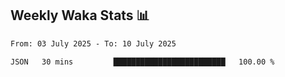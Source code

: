 ## Weekly Waka Stats 📊
<!--START_SECTION:waka-->

```txt
From: 03 July 2025 - To: 10 July 2025

JSON   30 mins         █████████████████████████   100.00 %
```

<!--END_SECTION:waka-->

<!--

Here are some ideas to get you started:

- 🔭 I’m currently working on (way to add branches committed on)
- 🌱 I’m currently learning Web Frameworks and Machine Learning! (Lisp, JS (react & angular), Python, and __)
- 💬 Ask me about ...
- 📫 How to reach me: 
- 😄 Pronouns: He/Him/His
- ⚡ Fun fact: ...

that-recsys-lab
-->
